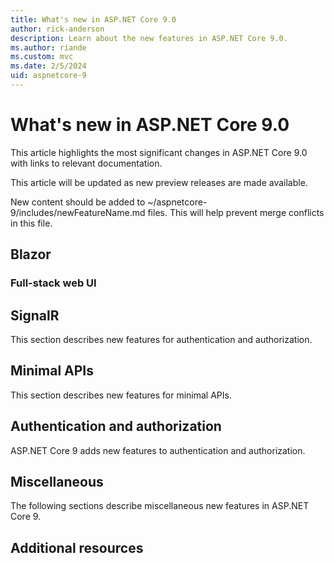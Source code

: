 ```yaml
---
title: What's new in ASP.NET Core 9.0
author: rick-anderson
description: Learn about the new features in ASP.NET Core 9.0.
ms.author: riande
ms.custom: mvc
ms.date: 2/5/2024
uid: aspnetcore-9
---
```

# What's new in ASP.NET Core 9.0

This article highlights the most significant changes in ASP.NET Core 9.0 with links to relevant documentation.

This article will be updated as new preview releases are made available.

New content should be added to ~/aspnetcore-9/includes/newFeatureName.md files. This will help prevent merge conflicts in this file.

## Blazor

### Full-stack web UI

## SignalR

This section describes new features for authentication and authorization.

## Minimal APIs

This section describes new features for minimal APIs.

## Authentication and authorization

ASP.NET Core 9 adds new features to authentication and authorization.

## Miscellaneous

The following sections describe miscellaneous new features in ASP.NET Core 9.

## Additional resources
